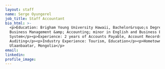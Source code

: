 ```yaml
---
layout: staff
name: Serge Oyungerel
job_title: Staff Accountant
bio_html: >-
  <p>Education: Brigham Young University Hawaii, Bachelor&rsquo;s Degree,
  Business Management &amp; Accounting; minor in English and Business Enterprise
  System</p><p>Experience: 2 years of Accounts Payable, Account Records and
  Auditing</p><p>Industry Experience: Tourism, Education</p><p>Hometown:
  Ulaanbaatar, Mongolia</p>
email:
linkedin:
profile_image:
---
```


